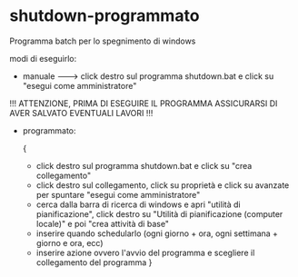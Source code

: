 # shutdown-programmato

Programma batch per lo spegnimento di windows

modi di eseguirlo:
- manuale ---> click destro sul programma shutdown.bat e click su "esegui come amministratore"

!!! ATTENZIONE, PRIMA DI ESEGUIRE IL PROGRAMMA ASSICURARSI DI AVER SALVATO EVENTUALI LAVORI !!!

- programmato:

  {
     - click destro sul programma shutdown.bat e click su "crea collegamento"
     - click destro sul collegamento, click su proprietà e click su avanzate per spuntare "esegui come amministratore"
     - cerca dalla barra di ricerca di windows e apri "utilità di pianificazione", click destro su "Utilità di pianificazione (computer locale)" e poi "crea attività di base"
     - inserire quando schedularlo (ogni giorno + ora, ogni settimana + giorno e ora, ecc)
     - inserire azione ovvero l'avvio del programma e scegliere il collegamento del programma
  }
